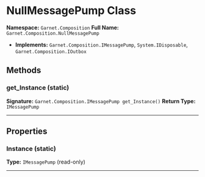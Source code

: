 # NullMessagePump Class

**Namespace:** `Garnet.Composition`
**Full Name:** `Garnet.Composition.NullMessagePump`
- **Implements:** `Garnet.Composition.IMessagePump`, `System.IDisposable`, `Garnet.Composition.IOutbox`

## Methods

### get_Instance (static)

**Signature:** `Garnet.Composition.IMessagePump get_Instance()`
**Return Type:** `IMessagePump`

---

## Properties

### Instance (static)

**Type:** `IMessagePump` (read-only)

---